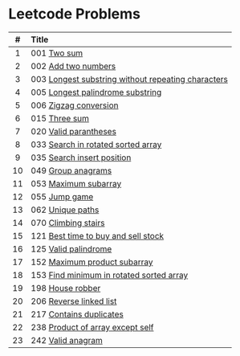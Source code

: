 # Leetcode Problems

  | # | Title |
  | :---: | :--- |
   1 | 001  [Two sum](https://github.com/ashishdotme/code.ashish.me/blob/master/leetcode/001-two-sum.js) |
 2 | 002  [Add two numbers](https://github.com/ashishdotme/code.ashish.me/blob/master/leetcode/002-add-two-numbers.js) |
 3 | 003  [Longest substring without repeating characters](https://github.com/ashishdotme/code.ashish.me/blob/master/leetcode/003-longest-substring-without-repeating-characters.js) |
 4 | 005  [Longest palindrome substring](https://github.com/ashishdotme/code.ashish.me/blob/master/leetcode/005-longest-palindrome-substring.js) |
 5 | 006  [Zigzag conversion](https://github.com/ashishdotme/code.ashish.me/blob/master/leetcode/006-zigzag-conversion.js) |
 6 | 015  [Three sum](https://github.com/ashishdotme/code.ashish.me/blob/master/leetcode/015-three-sum.js) |
 7 | 020  [Valid parantheses](https://github.com/ashishdotme/code.ashish.me/blob/master/leetcode/020-valid-parantheses.js) |
 8 | 033  [Search in rotated sorted array](https://github.com/ashishdotme/code.ashish.me/blob/master/leetcode/033-search-in-rotated-sorted-array.js) |
 9 | 035  [Search insert position](https://github.com/ashishdotme/code.ashish.me/blob/master/leetcode/035-search-insert-position.js) |
 10 | 049  [Group anagrams](https://github.com/ashishdotme/code.ashish.me/blob/master/leetcode/049-group-anagrams.js) |
 11 | 053  [Maximum subarray](https://github.com/ashishdotme/code.ashish.me/blob/master/leetcode/053-maximum-subarray.js) |
 12 | 055  [Jump game](https://github.com/ashishdotme/code.ashish.me/blob/master/leetcode/055-jump-game.js) |
 13 | 062  [Unique paths](https://github.com/ashishdotme/code.ashish.me/blob/master/leetcode/062-unique-paths.js) |
 14 | 070  [Climbing stairs](https://github.com/ashishdotme/code.ashish.me/blob/master/leetcode/070-climbing-stairs.js) |
 15 | 121  [Best time to buy and sell stock](https://github.com/ashishdotme/code.ashish.me/blob/master/leetcode/121-best-time-to-buy-and-sell-stock.js) |
 16 | 125  [Valid palindrome](https://github.com/ashishdotme/code.ashish.me/blob/master/leetcode/125-valid-palindrome.js) |
 17 | 152  [Maximum product subarray](https://github.com/ashishdotme/code.ashish.me/blob/master/leetcode/152-maximum-product-subarray.js) |
 18 | 153  [Find minimum in rotated sorted array](https://github.com/ashishdotme/code.ashish.me/blob/master/leetcode/153-find-minimum-in-rotated-sorted-array.js) |
 19 | 198  [House robber](https://github.com/ashishdotme/code.ashish.me/blob/master/leetcode/198-house-robber.js) |
 20 | 206  [Reverse linked list](https://github.com/ashishdotme/code.ashish.me/blob/master/leetcode/206-reverse-linked-list.js) |
 21 | 217  [Contains duplicates](https://github.com/ashishdotme/code.ashish.me/blob/master/leetcode/217-contains-duplicates.js) |
 22 | 238  [Product of array except self](https://github.com/ashishdotme/code.ashish.me/blob/master/leetcode/238-product-of-array-except-self.js) |
 23 | 242  [Valid anagram](https://github.com/ashishdotme/code.ashish.me/blob/master/leetcode/242-valid-anagram.js) |
